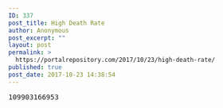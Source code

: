 ```yaml
---
ID: 337
post_title: High Death Rate
author: Anonymous
post_excerpt: ""
layout: post
permalink: >
  https://portalrepository.com/2017/10/23/high-death-rate/
published: true
post_date: 2017-10-23 14:38:54
---
```

<pre>109903166953</pre>